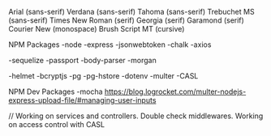 Arial (sans-serif)
Verdana (sans-serif)
Tahoma (sans-serif)
Trebuchet MS (sans-serif)
Times New Roman (serif)
Georgia (serif)
Garamond (serif)
Courier New (monospace)
Brush Script MT (cursive)

NPM Packages
-node
-express
-jsonwebtoken
-chalk
-axios
<!-- -knex -->
-sequelize
-passport
-body-parser
-morgan
<!-- -lodash -->
<!-- -moment -->
-helmet
-bcryptjs
-pg
-pg-hstore
-dotenv
-multer
-CASL


NPM Dev Packages
-mocha
https://blog.logrocket.com/multer-nodejs-express-upload-file/#managing-user-inputs

// Working on services and controllers. Double check middlewares. Working on access control with CASL